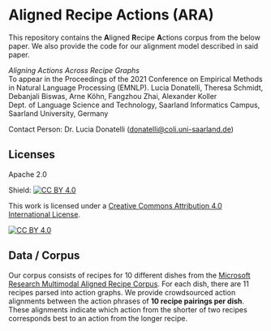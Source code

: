 # Aligned Recipe Actions (ARA)

This repository contains the **A**ligned **R**ecipe **A**ctions corpus from the below paper. We also provide the code for our alignment model described in said paper.

*Aligning Actions Across Recipe Graphs* <br>
To appear in the Proceedings of the 2021 Conference on Empirical Methods in Natural Language Processing (EMNLP).
Lucia Donatelli, Theresa Schmidt, Debanjali Biswas, Arne Köhn, Fangzhou Zhai, Alexander Koller <br>
Dept. of Language Science and Technology, Saarland Informatics Campus, Saarland University, Germany

<!--
```
@inproceedings{donatelli2021aligning,
  title={Aligning Actions Across Recipe Graphs},
  author={Donatelli, Lucia and 
          Schmidt, Theresa and 
          Biswas, Debanjali and 
          Köhn, Arne and 
          Zhai, Fangzhou and 
          Koller, Alexander},
  booktitle={Proceedings of the 2021 Conference on Empirical Methods in Natural Language Processing (EMNLP)},
  pages={},
  year={2021}
}
```
-->

Contact Person: Dr. Lucia Donatelli (donatelli@coli.uni-saarland.de)

## Licenses

Apache 2.0

Shield: [![CC BY 4.0][cc-by-shield]][cc-by]

This work is licensed under a
[Creative Commons Attribution 4.0 International License][cc-by].

[![CC BY 4.0][cc-by-image]][cc-by]

[cc-by]: http://creativecommons.org/licenses/by/4.0/
[cc-by-image]: https://i.creativecommons.org/l/by/4.0/88x31.png
[cc-by-shield]: https://img.shields.io/badge/License-CC%20BY%204.0-lightgrey.svg


## Data / Corpus

Our corpus consists of recipes for 10 different dishes from the [Microsoft Research Multimodal Aligned Recipe Corpus](https://github.com/microsoft/multimodal-aligned-recipe-corpus). For each dish, there are 11 recipes parsed into action graphs. We provide crowdsourced action alignments between the action phrases of **10 recipe pairings per dish**. These alignments indicate which action from the shorter of two recipes corresponds best to an action from the longer recipe. 



